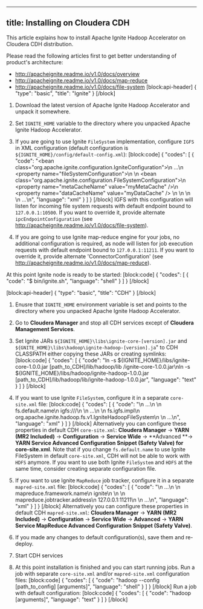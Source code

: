 --------------
title: Installing on Cloudera CDH
--------------

This article explains how to install Apache Ignite Hadoop Accelerator on Cloudera CDH distribution.

Please read the following articles first to get better understanding of product's architecture:
* http://apacheignite.readme.io/v1.0/docs/overview
* http://apacheignite.readme.io/v1.0/docs/map-reduce
* http://apacheignite.readme.io/v1.0/docs/file-system
[block:api-header]
{
  "type": "basic",
  "title": "Ignite"
}
[/block]
1) Download the latest version of Apache Ignite Hadoop Accelerator and unpack it somewhere.

2) Set `IGNITE_HOME` variable to the directory where you unpacked Apache Ignite Hadoop Accelerator.

3) If you are going to use Ignite `FileSystem` implementation, configure `IGFS` in XML configuration (default configuration is `${IGNITE_HOME}/config/default-config.xml`):
[block:code]
{
  "codes": [
    {
      "code": "<bean class=\"org.apache.ignite.configuration.IgniteConfiguration\">\n  ...\n  <property name=\"fileSystemConfiguration\">\n    <list>\n      <bean class=\"org.apache.ignite.configuration.FileSystemConfiguration\">\n        <property name=\"metaCacheName\" value=\"myMetaCache\" />\n        <property name=\"dataCacheName\" value=\"myDataCache\" />       \n      </bean>\n    </list>    \n  </property>\n  ...\n</bean>",
      "language": "xml"
    }
  ]
}
[/block]
IGFS with this configuration will listen for incoming file system requests with default endpoint bound to `127.0.0.1:10500`. 
If you want to override it, provide alternate `ipcEndpointConfiguration`  (see http://apacheignite.readme.io/v1.0/docs/file-system).

4) If you are going to use Ignite map-reduce engine for your jobs, no additional configuration is required, as node will listen for job execution requests with default endpoint bound to `127.0.0.1:11211`. 
If you want to override it, provide alternate 'ConnectorConfiguration' (see http://apacheignite.readme.io/v1.0/docs/map-reduce).

At this point Ignite node is ready to be started:
[block:code]
{
  "codes": [
    {
      "code": "$ bin/ignite.sh",
      "language": "shell"
    }
  ]
}
[/block]

[block:api-header]
{
  "type": "basic",
  "title": "CDH"
}
[/block]
1) Enusre that `IGNITE_HOME` environment variable is set and points to the directory where you unpacked Apache Ignite Hadoop Accelerator.

2) Go to **Cloudera Manager** and stop all CDH services except of **Cloudera Management Services**.

3) Set Ignite JARs `${IGNITE_HOME}\libs\ignite-core-[version].jar` and `${GNITE_HOME}\libs\hadoop\ignite-hadoop-[version].ja`" to CDH CLASSPATH either copying these JARs or creating symlinks:
[block:code]
{
  "codes": [
    {
      "code": "ln -s ${IGNITE_HOME}/libs/ignite-core-1.0.0.jar [path_to_CDH]/lib/hadoop/lib /ignite-core-1.0.0.jar\nln -s ${IGNITE_HOME}/libs/hadoop/ignite-hadoop-1.0.0.jar [path_to_CDH]/lib/hadoop/lib/ignite-hadoop-1.0.0.jar",
      "language": "text"
    }
  ]
}
[/block]
4) If you want to use Ignite `FileSystem`, configure it in a separate `core-site.xml` file:
[block:code]
{
  "codes": [
    {
      "code": "<configuration>\n  ...\n  <property>\n    <name>fs.default.name</name>\n    <value>igfs:///</value>\n  </property>\n  ...\n  <property>\n    <name>fs.igfs.impl</name>\n    <value>org.apache.ignite.hadoop.fs.v1.IgniteHadoopFileSystem</value>\n  </property>  \n  ...\n</configuration>",
      "language": "xml"
    }
  ]
}
[/block]
Alternatively you can configure these properties in default CDH `core-site.xml`: **Cloudera Manager** -> **YARN (MR2 Included)** -> **Configuration** -> **Service Wide** -> **Advanced **-> **YARN Service Advanced Configuration Snippet (Safety Valve) for core-site.xml**.
Note that if you change `fs.default.name` to use Ignite FileSystem in default `core-site.xml`, CDH will not be able to work with `HDFS` anymore. If you want to use both Ignite `FileSystem` and `HDFS` at the same time, consider creating separate configuration file.

5) If you want to use Ignite `MapReduce` job tracker, configure it in a separate `mapred-site.xml` file:
[block:code]
{
  "codes": [
    {
      "code": "<configuration>\n  ...\n  <property>\n    <name>mapreduce.framework.name</name>\n    <value>ignite</value>\n  </property>\n  <property>\n    <name>mapreduce.jobtracker.address</name>\n    <value>127.0.0.1:11211</value>\n  </property>\n  ...\n</configuration>",
      "language": "xml"
    }
  ]
}
[/block]
Alternatively you can configure these properties in default CDH `mapred-site.xml`: **Cloudera Manager** -> **YARN (MR2 Included)** -> **Configuration** -> **Service Wide** -> **Advanced** -> **YARN Service MapReduce Advanced Configuration Snippet (Safety Valve)**.

6) If you made any changes to default configuration(s), save them and re-deploy.

7) Start CDH services

8) At this point installation is finished and you can start running jobs. 
Run a job with separate `core-site.xml` and/or `mapred-site.xml` configuration files:
[block:code]
{
  "codes": [
    {
      "code": "hadoop --config [path_to_config] [arguments]",
      "language": "shell"
    }
  ]
}
[/block]
Run a job with default configuration:
[block:code]
{
  "codes": [
    {
      "code": "hadoop [arguments]",
      "language": "text"
    }
  ]
}
[/block]